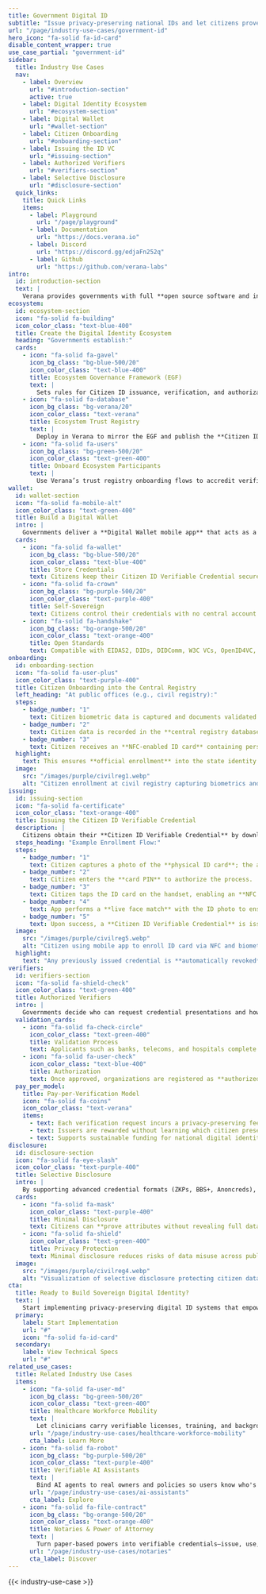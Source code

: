 ```yaml
---
title: Government Digital ID
subtitle: "Issue privacy-preserving national IDs and let citizens prove attributes anywhere—without centralizing their data."
url: "/page/industry-use-cases/government-id"
hero_icon: "fa-solid fa-id-card"
disable_content_wrapper: true
use_case_partial: "government-id"
sidebar:
  title: Industry Use Cases
  nav:
    - label: Overview
      url: "#introduction-section"
      active: true
    - label: Digital Identity Ecosystem
      url: "#ecosystem-section"
    - label: Digital Wallet
      url: "#wallet-section"
    - label: Citizen Onboarding
      url: "#onboarding-section"
    - label: Issuing the ID VC
      url: "#issuing-section"
    - label: Authorized Verifiers
      url: "#verifiers-section"
    - label: Selective Disclosure
      url: "#disclosure-section"
  quick_links:
    title: Quick Links
    items:
      - label: Playground
        url: "/page/playground"
      - label: Documentation
        url: "https://docs.verana.io"
      - label: Discord
        url: "https://discord.gg/edjaFn252q"
      - label: Github
        url: "https://github.com/verana-labs"
intro:
  id: introduction-section
  text: |
    Verana provides governments with full **open source software and infrastructure** to issue **privacy-preserving, verifiable, decentralized Digital IDs** that empower citizens while maintaining national sovereignty over identity systems.
ecosystem:
  id: ecosystem-section
  icon: "fa-solid fa-building"
  icon_color_class: "text-blue-400"
  title: Create the Digital Identity Ecosystem
  heading: "Governments establish:"
  cards:
    - icon: "fa-solid fa-gavel"
      icon_bg_class: "bg-blue-500/20"
      icon_color_class: "text-blue-400"
      title: Ecosystem Governance Framework (EGF)
      text: |
        Sets rules for Citizen ID issuance, verification, and authorization of participants, including optional pay-per-verification revenue models.
    - icon: "fa-solid fa-database"
      icon_bg_class: "bg-verana/20"
      icon_color_class: "text-verana"
      title: Ecosystem Trust Registry
      text: |
        Deploy in Verana to mirror the EGF and publish the **Citizen ID Credential Schema** for issuers and verifiers.
    - icon: "fa-solid fa-users"
      icon_bg_class: "bg-green-500/20"
      icon_color_class: "text-green-400"
      title: Onboard Ecosystem Participants
      text: |
        Use Verana’s trust registry onboarding flows to accredit verifiers or delegate onboarding to other government-approved operators.
wallet:
  id: wallet-section
  icon: "fa-solid fa-mobile-alt"
  icon_color_class: "text-green-400"
  title: Build a Digital Wallet
  intro: |
    Governments deliver a **Digital Wallet mobile app** that acts as a **Verifiable User Agent (VUA)** for citizens.
  cards:
    - icon: "fa-solid fa-wallet"
      icon_bg_class: "bg-blue-500/20"
      icon_color_class: "text-blue-400"
      title: Store Credentials
      text: Citizens keep their Citizen ID Verifiable Credential securely inside the wallet.
    - icon: "fa-solid fa-crown"
      icon_bg_class: "bg-purple-500/20"
      icon_color_class: "text-purple-400"
      title: Self-Sovereign
      text: Citizens control their credentials with no central account or dependency on a single provider.
    - icon: "fa-solid fa-handshake"
      icon_bg_class: "bg-orange-500/20"
      icon_color_class: "text-orange-400"
      title: Open Standards
      text: Compatible with EIDAS2, DIDs, DIDComm, W3C VCs, OpenID4VC, and OpenID4VP.
onboarding:
  id: onboarding-section
  icon: "fa-solid fa-user-plus"
  icon_color_class: "text-purple-400"
  title: Citizen Onboarding into the Central Registry
  left_heading: "At public offices (e.g., civil registry):"
  steps:
    - badge_number: "1"
      text: Citizen biometric data is captured and documents validated.
    - badge_number: "2"
      text: Citizen data is recorded in the **central registry database**.
    - badge_number: "3"
      text: Citizen receives an **NFC-enabled ID card** containing personal and biometric information.
  highlight:
    text: This ensures **official enrollment** into the state identity system.
  image:
    src: "/images/purple/civilreg1.webp"
    alt: "Citizen enrollment at civil registry capturing biometrics and issuing NFC-enabled ID card"
issuing:
  id: issuing-section
  icon: "fa-solid fa-certificate"
  icon_color_class: "text-orange-400"
  title: Issuing the Citizen ID Verifiable Credential
  description: |
    Citizens obtain their **Citizen ID Verifiable Credential** by downloading the Government Digital Wallet and completing a secure identity validation flow.
  steps_heading: "Example Enrollment Flow:"
  steps:
    - badge_number: "1"
      text: Citizen captures a photo of the **physical ID card**; the app reads the **MRZ** to retrieve the NFC access key.
    - badge_number: "2"
      text: Citizen enters the **card PIN** to authorize the process.
    - badge_number: "3"
      text: Citizen taps the ID card on the handset, enabling an **NFC read** of personal and biometric data.
    - badge_number: "4"
      text: App performs a **live face match** with the ID photo to ensure the legitimate cardholder.
    - badge_number: "5"
      text: Upon success, a **Citizen ID Verifiable Credential** is issued directly to the digital wallet.
  image:
    src: "/images/purple/civilreg5.webp"
    alt: "Citizen using mobile app to enroll ID card via NFC and biometric verification"
  highlight:
    text: "Any previously issued credential is **automatically revoked**, guaranteeing only **one valid credential** per citizen."
verifiers:
  id: verifiers-section
  icon: "fa-solid fa-shield-check"
  icon_color_class: "text-green-400"
  title: Authorized Verifiers
  intro: |
    Governments decide who can request credential presentations and how they are authorized.
  validation_cards:
    - icon: "fa-solid fa-check-circle"
      icon_color_class: "text-green-400"
      title: Validation Process
      text: Applicants such as banks, telecoms, and hospitals complete a formal **validation process** before onboarding.
    - icon: "fa-solid fa-user-check"
      icon_color_class: "text-blue-400"
      title: Authorization
      text: Once approved, organizations are registered as **authorized verifiers** for the Citizen ID schema.
  pay_per_model:
    title: Pay-per-Verification Model
    icon: "fa-solid fa-coins"
    icon_color_class: "text-verana"
    items:
      - text: Each verification request incurs a privacy-preserving fee.
      - text: Issuers are rewarded without learning which citizen presented credentials.
      - text: Supports sustainable funding for national digital identity services.
disclosure:
  id: disclosure-section
  icon: "fa-solid fa-eye-slash"
  icon_color_class: "text-purple-400"
  title: Selective Disclosure
  intro: |
    By supporting advanced credential formats (ZKPs, BBS+, Anoncreds), governments deliver privacy-preserving verification.
  cards:
    - icon: "fa-solid fa-mask"
      icon_color_class: "text-purple-400"
      title: Minimal Disclosure
      text: Citizens can **prove attributes without revealing full data** (e.g., “over 18” without disclosing birthdate).
    - icon: "fa-solid fa-shield"
      icon_color_class: "text-green-400"
      title: Privacy Protection
      text: Minimal disclosure reduces risks of data misuse across public and private services.
  image:
    src: "/images/purple/civilreg4.webp"
    alt: "Visualization of selective disclosure protecting citizen data during verification"
cta:
  title: Ready to Build Sovereign Digital Identity?
  text: |
    Start implementing privacy-preserving digital ID systems that empower citizens while maintaining national sovereignty.
  primary:
    label: Start Implementation
    url: "#"
    icon: "fa-solid fa-id-card"
  secondary:
    label: View Technical Specs
    url: "#"
related_use_cases:
  title: Related Industry Use Cases
  items:
    - icon: "fa-solid fa-user-md"
      icon_bg_class: "bg-green-500/20"
      icon_color_class: "text-green-400"
      title: Healthcare Workforce Mobility
      text: |
        Let clinicians carry verifiable licenses, training, and background checks—so onboarding takes minutes, not weeks.
      url: "/page/industry-use-cases/healthcare-workforce-mobility"
      cta_label: Learn More
    - icon: "fa-solid fa-robot"
      icon_bg_class: "bg-purple-500/20"
      icon_color_class: "text-purple-400"
      title: Verifiable AI Assistants
      text: |
        Bind AI agents to real owners and policies so users know who's behind the bot—and what it's allowed to do.
      url: "/page/industry-use-cases/ai-assistants"
      cta_label: Explore
    - icon: "fa-solid fa-file-contract"
      icon_bg_class: "bg-orange-500/20"
      icon_color_class: "text-orange-400"
      title: Notaries & Power of Attorney
      text: |
        Turn paper-based powers into verifiable credentials—issue, use, and revoke instantly across institutions.
      url: "/page/industry-use-cases/notaries"
      cta_label: Discover
---
```


{{< industry-use-case >}}
